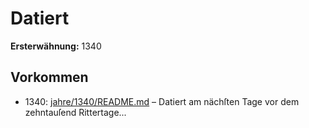 # Datiert

**Ersterwähnung:** 1340

## Vorkommen
- 1340: [jahre/1340/README.md](../jahre/1340/README.md) – Datiert am nächſten
Tage vor dem zehntauſend Rittertage...
